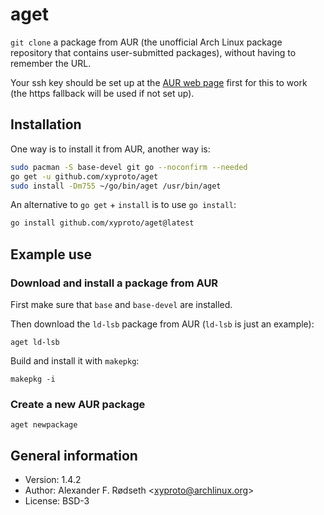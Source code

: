 # aget

`git clone` a package from AUR (the unofficial Arch Linux package repository that contains user-submitted packages), without having to remember the URL.

Your ssh key should be set up at the [AUR web page](https://aur.archlinux.org) first for this to work (the https fallback will be used if not set up).

## Installation

One way is to install it from AUR, another way is:

```sh
sudo pacman -S base-devel git go --noconfirm --needed
go get -u github.com/xyproto/aget
sudo install -Dm755 ~/go/bin/aget /usr/bin/aget
```

An alternative to `go get` + `install` is to use `go install`:

```sh
go install github.com/xyproto/aget@latest
```

## Example use

### Download and install a package from AUR

First make sure that `base` and `base-devel` are installed.

Then download the `ld-lsb` package from AUR (`ld-lsb` is just an example):

    aget ld-lsb

Build and install it with `makepkg`:

    makepkg -i

### Create a new AUR package

    aget newpackage

## General information

* Version: 1.4.2
* Author: Alexander F. Rødseth &lt;xyproto@archlinux.org&gt;
* License: BSD-3
